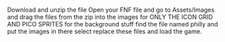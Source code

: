Download and unzip the file
Open your FNF file and go to Assets/Images and drag the files from the zip into the images for ONLY THE ICON GRID AND PICO SPRITES for the background stuff find the file named philly and put the images in there
select replace these files and load the game.
